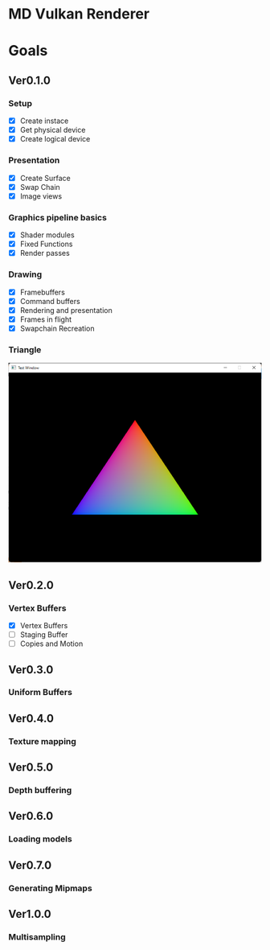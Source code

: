 # MD Vulkan Renderer

# Goals
## Ver0.1.0

### Setup

- [x] Create instace
- [x] Get physical device
- [x] Create logical device

### Presentation

- [x] Create Surface
- [x] Swap Chain
- [x] Image views

### Graphics pipeline basics

- [x] Shader modules
- [x] Fixed Functions
- [x] Render passes

### Drawing

- [x] Framebuffers
- [x] Command buffers
- [x] Rendering and presentation
- [x] Frames in flight
- [x] Swapchain Recreation

### Triangle 

![Triangle VK](img/Triangle.png)

## Ver0.2.0

### Vertex Buffers

- [x] Vertex Buffers
- [ ] Staging Buffer
- [ ] Copies and Motion

## Ver0.3.0

### Uniform Buffers

## Ver0.4.0

### Texture mapping

## Ver0.5.0

### Depth buffering

## Ver0.6.0

### Loading models

## Ver0.7.0

### Generating Mipmaps

## Ver1.0.0

### Multisampling